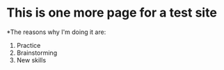# This is one more page for a test site

*The reasons why I'm doing it are:
1. Practice
2. Brainstorming
3. New skills



